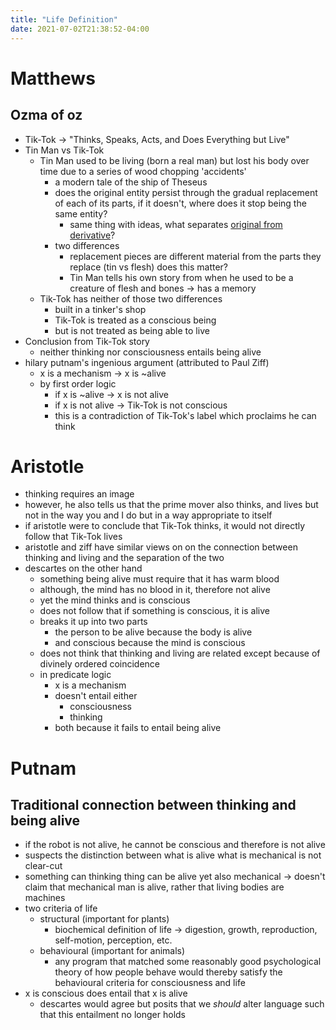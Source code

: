 ```yaml
---
title: "Life Definition"
date: 2021-07-02T21:38:52-04:00
---
```


# Matthews
## Ozma of oz
-   Tik-Tok → "Thinks, Speaks, Acts, and Does Everything but Live"
-   Tin Man vs Tik-Tok
	-   Tin Man used to be living (born a real man) but lost his body over time due to a series of wood chopping 'accidents'
		-   a modern tale of the ship of Theseus
		-   does the original entity persist through the gradual replacement of each of its parts, if it doesn't, where does it stop being the same entity?
			-   same thing with ideas, what separates [original from derivative](thoughts/originality.md)?
		-   two differences
			-   replacement pieces are different material from the parts they replace (tin vs flesh) does this matter?
			-   Tin Man tells his own story from when he used to be a creature of flesh and bones → has a memory
	-   Tik-Tok has neither of those two differences
		-   built in a tinker's shop
		-   Tik-Tok is treated as a conscious being
		-   but is not treated as being able to live
-   Conclusion from Tik-Tok story
	-   neither thinking nor consciousness entails being alive
-   hilary putnam's ingenious argument (attributed to Paul Ziff)
	-   x is a mechanism → x is ~alive
	-   by first order logic
		-   if x is ~alive → x is not alive
		-   if x is not alive → Tik-Tok is not conscious
		-   this is a contradiction of Tik-Tok's label which proclaims he can think
# Aristotle
-   thinking requires an image
-   however, he also tells us that the prime mover also thinks, and lives but not in the way you and I do but in a way appropriate to itself
-   if aristotle were to conclude that Tik-Tok thinks, it would not directly follow that Tik-Tok lives
-   aristotle and ziff have similar views on on the connection between thinking and living and the separation of the two
-   descartes on the other hand
	-   something being alive must require that it has warm blood
	-   although, the mind has no blood in it, therefore not alive
	-   yet the mind thinks and is conscious
	-   does not follow that if something is conscious, it is alive
	-   breaks it up into two parts
		-   the person to be alive because the body is alive
		-   and conscious because the mind is conscious
	-   does not think that thinking and living are related except because of divinely ordered coincidence
	-   in predicate logic
		-   x is a mechanism
		-   doesn't entail either
			-   consciousness
			-   thinking
		-   both because it fails to entail being alive

# Putnam
## Traditional connection between thinking and being alive
-   if the robot is not alive, he cannot be conscious and therefore is not alive
-   suspects the distinction between what is alive what is mechanical is not clear-cut
-   something can thinking thing can be alive yet also mechanical → doesn't claim that mechanical man is alive, rather that living bodies are machines
-   two criteria of life
	-   structural (important for plants)
		-   biochemical definition of life → digestion, growth, reproduction, self-motion, perception, etc.
	-   behavioural (important for animals)
		-   any program that matched some reasonably good psychological theory of how people behave would thereby satisfy the behavioural criteria for consciousness and life
-   x is conscious does entail that x is alive
	-   descartes would agree but posits that we _should_ alter language such that this entailment no longer holds